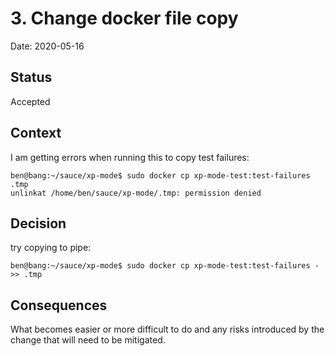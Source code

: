 # 3. Change docker file copy

Date: 2020-05-16

## Status

Accepted

## Context

I am getting errors when running this to copy test failures:

```
ben@bang:~/sauce/xp-mode$ sudo docker cp xp-mode-test:test-failures .tmp
unlinkat /home/ben/sauce/xp-mode/.tmp: permission denied
```

## Decision

try copying to pipe:

```
ben@bang:~/sauce/xp-mode$ sudo docker cp xp-mode-test:test-failures - >> .tmp
```

## Consequences

What becomes easier or more difficult to do and any risks introduced by the change that will need to be mitigated.
